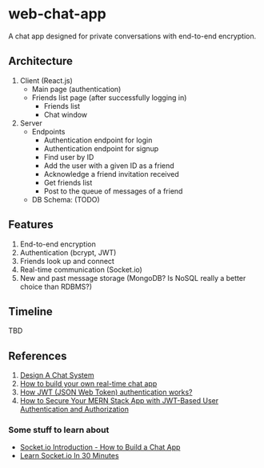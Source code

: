 # web-chat-app
A chat app designed for private conversations with end-to-end encryption.

## Architecture
1. Client (React.js)
    * Main page (authentication)
    * Friends list page (after successfully logging in)
        - Friends list
        - Chat window
2. Server
    * Endpoints
        - Authentication endpoint for login
        - Authentication endpoint for signup
        - Find user by ID
        - Add the user with a given ID as a friend
        - Acknowledge a friend invitation received
        - Get friends list
        - Post to the queue of messages of a friend
    * DB Schema: (TODO)

## Features
1. End-to-end encryption
2. Authentication (bcrypt, JWT)
3. Friends look up and connect
4. Real-time communication (Socket.io)
5. New and past message storage (MongoDB? Is NoSQL really a better choice than RDBMS?)

## Timeline
TBD

## References
1. [Design A Chat System](https://bytebytego.com/courses/system-design-interview/design-a-chat-system)
2. [How to build your own real-time chat app](https://www.freecodecamp.org/news/building-a-chat-application-with-mean-stack-637254d1136d/)
3. [How JWT (JSON Web Token) authentication works?](https://dev.to/kcdchennai/how-jwt-json-web-token-authentication-works-21e7)
4. [How to Secure Your MERN Stack App with JWT-Based User Authentication and Authorization](https://www.freecodecamp.org/news/how-to-secure-your-mern-stack-application/)

### Some stuff to learn about
* [Socket.io Introduction - How to Build a Chat App](https://www.youtube.com/watch?v=SGQM7PU9hzI)
* [Learn Socket.io In 30 Minutes](https://www.youtube.com/watch?v=ZKEqqIO7n-k)
